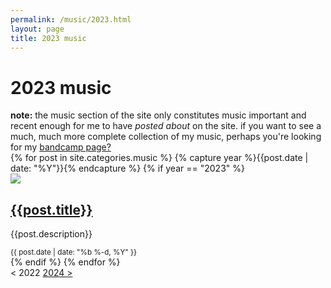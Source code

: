 ```yaml
---
permalink: /music/2023.html
layout: page
title: 2023 music
---
```

# 2023 music
<div class="note">
    <strong>note:</strong> the music section of the site only constitutes music important and recent enough for me to have <em>posted about</em> on the site. if you want to see a much, much more complete collection of my music, perhaps you're looking for my <a href="https://daytona.bandcamp.com">bandcamp page?</a>
</div>
<div class="category-list">
    {% for post in site.categories.music %}
        {% capture year %}{{post.date | date: "%Y"}}{% endcapture %}
        {% if year == "2023" %}
            <div class="category-post">
                <div class="category-thumbnail">
                    <a href="{{post.permalink}}"><img src="/img/thumb/{{post.thumb}}-thumb.png"></a>
                </div>
                <div class="category-info">
                    <a href="{{post.permalink}}"><h2 class="category-title">{{post.title}}</h2></a>
                    <p class="category-description">{{post.description}}</p>
                    <small class="category-date">{{ post.date | date: "%b %-d, %Y" }}</small>
                </div>
            </div>
        {% endif %}
    {% endfor %}
    <div class="page-selector">
        <a class="disabled">&lt; 2022</a>
        <a href="/music/2024">2024 &gt;</a>
    </div>
    <script src="category.js"></script>
</div>